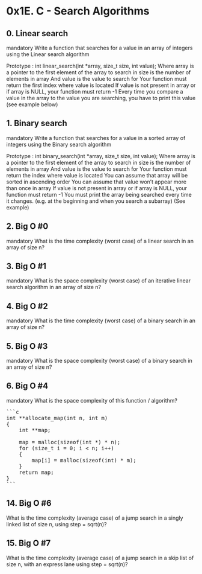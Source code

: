 # 0x1E. C - Search Algorithms

## 0. Linear search
mandatory
Write a function that searches for a value in an array of integers using the Linear search algorithm

Prototype : int linear_search(int *array, size_t size, int value);
Where array is a pointer to the first element of the array to search in
size is the number of elements in array
And value is the value to search for
Your function must return the first index where value is located
If value is not present in array or if array is NULL, your function must return -1
Every time you compare a value in the array to the value you are searching, you have to print this value (see example below)

## 1. Binary search
mandatory
Write a function that searches for a value in a sorted array of integers using the Binary search algorithm

Prototype : int binary_search(int *array, size_t size, int value);
Where array is a pointer to the first element of the array to search in
size is the number of elements in array
And value is the value to search for
Your function must return the index where value is located
You can assume that array will be sorted in ascending order
You can assume that value won’t appear more than once in array
If value is not present in array or if array is NULL, your function must return -1
You must print the array being searched every time it changes. (e.g. at the beginning and when you search a subarray) (See example)

## 2. Big O #0
mandatory
What is the time complexity (worst case) of a linear search in an array of size n?

## 3. Big O #1
mandatory
What is the space complexity (worst case) of an iterative linear search algorithm in an array of size n?

## 4. Big O #2
mandatory
What is the time complexity (worst case) of a binary search in an array of size n?

## 5. Big O #3
mandatory
What is the space complexity (worst case) of a binary search in an array of size n?

## 6. Big O #4
mandatory
What is the space complexity of this function / algorithm?
<pre>
```c
int **allocate_map(int n, int m)
{
    int **map;

    map = malloc(sizeof(int *) * n);
    for (size_t i = 0; i < n; i++)
    {
        map[i] = malloc(sizeof(int) * m);
    }
    return map;
}
```
</pre>

## 14. Big O #6
What is the time complexity (average case) of a jump search in a singly linked list of size n, using step = sqrt(n)?

## 15. Big O #7
What is the time complexity (average case) of a jump search in a skip list of size n, with an express lane using step = sqrt(n)?
